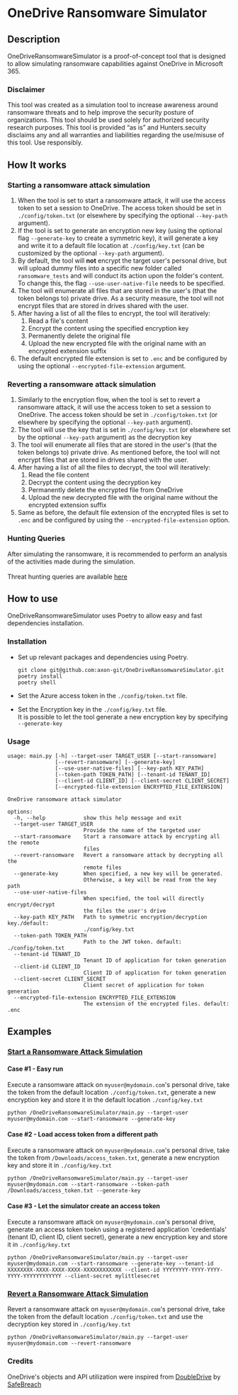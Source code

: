
  
# OneDrive Ransomware Simulator  
  
  
## Description  
OneDriveRansomwareSimulator is a proof-of-concept tool that is designed to allow simulating ransomware capabilities against OneDrive in Microsoft 365.    
  
### Disclaimer  
This tool was created as a simulation tool to increase awareness around ransomware threats and to help improve the security posture of organizations. This tool should be used solely for authorized security research purposes. This tool is provided “as is” and Hunters.secuity disclaims any and all warranties and liabilities regarding the use/misuse of this tool. Use responsibly.  
  
  
## <b>How It works</b>  
### Starting a ransomware attack simulation
1. When the tool is set to start a ransomware attack, it will use the access token to set a session to OneDrive. The access token should be set in `./config/token.txt` (or elsewhere by specifying the optional `--key-path` argument).  
2. If the tool is set to generate an encryption new key (using the optional flag `--generate-key` to create a symmetric key), it will generate a key and write it to a default file location at `./config/key.txt` (can be customized by the optional `--key-path` argument). 
3. By default, the tool will <b>not</b> encrypt the target user's personal drive, but will upload dummy files into a specific new folder called `ransomware_tests` and will conduct its action upon the folder's content.
To change this, the flag `--use-user-native-file` needs to be specified.
5. The tool will enumerate all files that are stored in the user's (that the token belongs to) private drive. As a security measure, the tool will not encrypt files that are stored in drives shared with the user.  
6. After having a list of all the files to encrypt, the tool will iteratively:  
   1. Read a file's content  
   2. Encrypt the content using the specified encryption key  
   3. Permanently delete the original file  
   4. Upload the new encrypted file with the original name with an encrypted extension suffix  
7. The default encrypted file extension is set to `.enc` and be configured by using the optional `--encrypted-file-extension` argument.
  
### Reverting a ransomware attack simulation
  
1. Similarly to the encryption flow, when the tool is set to revert a ransomware attack, it will use the access token to set a session to OneDrive. The access token should be set in `./config/token.txt` (or elsewhere by specifying the optional `--key-path` argument).  
2. The tool will use the key  that is set in `./config/key.txt` (or elsewhere set by the optional `--key-path` argument) as the decryption key   
3. The tool will enumerate all files that are stored in the user's (that the token belongs to) private drive. As mentioned before, the tool will not encrypt files that are stored in drives shared with the user.  
4. After having a list of all the files to decrypt, the tool will iteratively:  
   1. Read the file content  
   2. Decrypt the content using the decryption key  
   3. Permanently delete the encrypted file from OneDrive  
   4. Upload the new decrypted file with the original name without the encrypted extension suffix  
5. Same as before, the default file extension of the encrypted files is set to `.enc` and be configured by using the `--encrypted-file-extension` option.  
  
### Hunting Queries  
After simulating the ransomware, it is recommended to perform an analysis of the activities made during the simulation.<br>  
Threat hunting queries are available <a href="https://github.com/axon-git/threat-hunting/tree/main/OneDrive%20Ransomware">here</a>  
  
## How to use  
OneDriveRansomwareSimulator uses Poetry to allow easy and fast dependencies installation.
  
  
### Installation  
- Set up relevant packages and dependencies using Poetry.   
	```  
	git clone git@github.com:axon-git/OneDriveRansomwareSimulator.git  
	poetry install  
	poetry shell  
	```  
  
- Set the Azure access token in the `./config/token.txt` file.  
- Set the Encryption key in the `./config/key.txt` file.<br>It is possible to let the tool generate a new encryption key by specifying `--generate-key`
  


### Usage
```
usage: main.py [-h] --target-user TARGET_USER [--start-ransomware]
               [--revert-ransomware] [--generate-key]
               [--use-user-native-files] [--key-path KEY_PATH]
               [--token-path TOKEN_PATH] [--tenant-id TENANT_ID]
               [--client-id CLIENT_ID] [--client-secret CLIENT_SECRET]
               [--encrypted-file-extension ENCRYPTED_FILE_EXTENSION]

OneDrive ransomware attack simulator

options:
  -h, --help            show this help message and exit
  --target-user TARGET_USER
                        Provide the name of the targeted user
  --start-ransomware    Start a ransomware attack by encrypting all the remote
                        files
  --revert-ransomware   Revert a ransomware attack by decrypting all the
                        remote files
  --generate-key        When specified, a new key will be generated.
                        Otherwise, a key will be read from the key path
  --use-user-native-files
                        When specified, the tool will directly encrypt/decrypt
                        the files the user's drive
  --key-path KEY_PATH   Path to symmetric encryption/decryption key./default:
                        ./config/key.txt
  --token-path TOKEN_PATH
                        Path to the JWT token. default: ./config/token.txt
  --tenant-id TENANT_ID
                        Tenant ID of application for token generation
  --client-id CLIENT_ID
                        Client ID of application for token generation
  --client-secret CLIENT_SECRET
                        Client secret of application for token generation
  --encrypted-file-extension ENCRYPTED_FILE_EXTENSION
                        The extension of the encrypted files. default: .enc
```

## Examples
### <u>Start a Ransomware Attack Simulation</u>
#### Case #1 - Easy run
Execute a ransomware attack on `myuser@mydomain.com`'s personal drive, take the token from the default location ```./config/token.txt```, generate a new encryption key and store it in the default location ```./config/key.txt```
```commandline
python /OneDriveRansomwareSimulator/main.py --target-user myuser@mydomain.com --start-ransomware --generate-key
```

#### Case #2 - Load access token from a different path
Execute a ransomware attack on `myuser@mydomain.com`'s personal drive, take the token from ```/Downloads/access_token.txt```, generate a new encryption key and store it in ```./config/key.txt```
```commandline
python /OneDriveRansomwareSimulator/main.py --target-user myuser@mydomain.com --start-ransomware --token-path /Downloads/access_token.txt --generate-key
```

#### Case #3 - Let the simulator create an access token
Execute a ransomware attack on `myuser@mydomain.com`'s personal drive, generate an access token toekn using a registered application 'credentials' (tenant ID, client ID, client secret), generate a new encryption key and store it in `./config/key.txt`
```commandline
python /OneDriveRansomwareSimulator/main.py --target-user myuser@mydomain.com --start-ransomware --generate-key --tenant-id XXXXXXXX-XXXX-XXXX-XXXX-XXXXXXXXXXXX --client-id YYYYYYYY-YYYY-YYYY-YYYY-YYYYYYYYYYYY --client-secret mylittlesecret
```



### <u>Revert a Ransomware Attack Simulation</u>

Revert a ransomware attack on `myuser@mydomain.com`'s personal drive, take the token from the default location ```./config/token.txt``` and use the decryption key stored in ```./config/key.txt```
```commandline
python /OneDriveRansomwareSimulator/main.py --target-user myuser@mydomain.com --revert-ransomware
```

### Credits
OneDrive's objects and API utilization were inspired from <a href="https://github.com/SafeBreach-Labs/DoubleDrive">DoubleDrive</a> by <a href="https://safebreach.com/">SafeBreach</a>